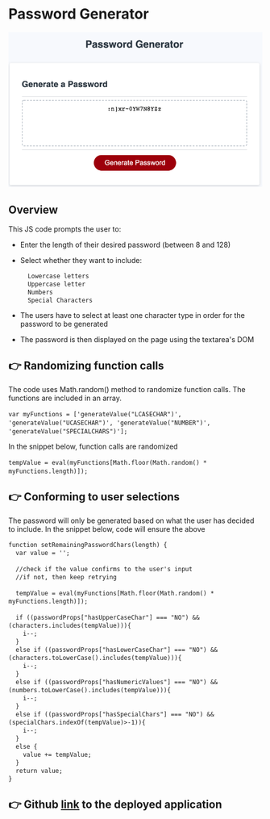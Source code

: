 # Password Generator
![Image](./assets/images/password-gen.png "Password Generator")

## Overview
This JS code prompts the user to:
- Enter the length of their desired password (between 8 and 128)
- Select whether they want to include:
		
		Lowercase letters
		Uppercase letter
		Numbers
		Special Characters

- The users have to select at least one character type in order for the password to be generated
- The password is then displayed on the page using the textarea's DOM

## :point_right: Randomizing function calls  
The code uses Math.random() method to randomize function calls. The functions are included in an array.
 
`var myFunctions = ['generateValue("LCASECHAR")', 'generateValue("UCASECHAR")', 'generateValue("NUMBER")', 'generateValue("SPECIALCHARS")'];`

In the snippet below, function calls are randomized

`tempValue = eval(myFunctions[Math.floor(Math.random() * myFunctions.length)]);`

## :point_right: Conforming to user selections
The password will only be generated based on what the user has decided to include. 
In the snippet below, code will ensure the above

```
function setRemainingPasswordChars(length) {
  var value = '';

  //check if the value confirms to the user's input
  //if not, then keep retrying

  tempValue = eval(myFunctions[Math.floor(Math.random() * myFunctions.length)]);

  if ((passwordProps["hasUpperCaseChar"] === "NO") && (characters.includes(tempValue))){
    i--;
  }
  else if ((passwordProps["hasLowerCaseChar"] === "NO") && (characters.toLowerCase().includes(tempValue))){
    i--;
  }
  else if ((passwordProps["hasNumericValues"] === "NO") && (numbers.toLowerCase().includes(tempValue))){
    i--;
  }
  else if ((passwordProps["hasSpecialChars"] === "NO") && (specialChars.indexOf(tempValue)>-1)){
    i--;
  }		
  else {
    value += tempValue;
  }
  return value;
}
```

## :point_right:  Github [link](https://ravnishgupta.github.io/password-generator/) to the deployed application








